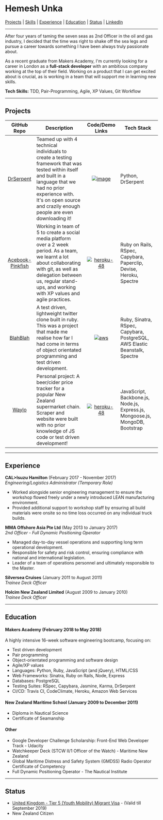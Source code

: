 # Hemesh Unka

[Projects](#projects) | [Skills](#skills) | [Experience](#experience) | [Education](#education) | [Status](#status) | [LinkedIn](https://www.linkedin.com/in/hemesh)

***

After four years of taming the seven seas as 2nd Officer in the oil and gas industry, I decided that the time was right to shake off the sea legs and pursue a career towards something I have been always truly passionate about.

As a recent graduate from Makers Academy, I'm currently looking for a career in London as a **full-stack developer** with an ambitious company working at the top of their field. Working on a product that I can get excited about is crucial, as is working in a team that will support me in learning new skills.

**Tech Skills:** TDD, Pair-Programming, Agile, XP Values, Git Workflow

***

## Projects

| GitHub Repo | Description | Code/Demo Links | Tech Stack |
| :---------: | --------- | :---------: | --------- |
| [DrSerpent]([7]) | Teamed up with 4 technical individuals to create a testing framework that was tested within itself and built in a language that we had no prior experience with. It's on open source and crazily enough people are even downloading it! | [![image](https://user-images.githubusercontent.com/12001682/39885119-bbc0574c-5483-11e8-8233-93e876e62802.png)][8] | Python, DrSerpent |
| [Acebook-Pinkfish]([5]) | Working in team of 5 to create a social media platform over a 2 week period. As a team, we learnt a lot about collaborating with git, as well as delegation between us, regular stand-ups, and working with XP values and agile practices. | [![heroku-48](https://cloud.githubusercontent.com/assets/12953472/18688266/701982fc-7f7b-11e6-8971-5f1e03f554b7.png)][6] | Ruby on Rails, RSpec, Capybara, Paperclip, Devise, Heroku, Spectre |
| [BlahBlah]([3]) | A test driven, lightweight twitter clone built in ruby. This was a project that made me realise how far I had come in terms of object orientated programming and test driven development. | [![aws](https://user-images.githubusercontent.com/12001682/39510305-3107040a-4de1-11e8-8adf-202174f66428.png)][4] | Ruby, Sinatra, RSpec, Capybara, PostgreSQL, AWS Elastic Beanstalk, Spectre  |
| [Waylo]([1]) | Personal project: A beer/cider price tracker for a popular New Zealand supermarket chain. Scraper and website were built with no prior knowledge of JS code or test driven development! | [![heroku-48](https://cloud.githubusercontent.com/assets/12953472/18688266/701982fc-7f7b-11e6-8971-5f1e03f554b7.png)][2] | JavaScript, Backbone.js, Node.js, Express.js, Mongoose.js, MongoDB, Bootstrap

***

## Experience

**CAL>Isuzu Hamilton** (February 2017 - November 2017)    
*Engineering/Logistics Administrator (Temporary Role)*  
- Worked alongside senior engineering management to ensure the workshop flowed freely under a newly introduced LEAN manufacturing environment.
-  Provided additional support to workshop staff by ensuring all build materials were onsite so no time loss occurred on any individual truck builds.

**MMA Offshore Asia Pte Ltd** (May 2013 to January 2017)    
*2nd Officer - Full Dynamic Positioning Operator*  
 - Managed day-to-day vessel operations and supporting long term operational development.
 - Responsible for safety and risk control, ensuring compliance with national and international legislation.
 - Leader of a team of operations personnel and ultimately responsible to the Master.

**Silversea Cruises** (January 2011 to August 2011)  
*Trainee Deck Officer*

**Holcim New Zealand Limited** (August 2009 to January 2010)   
*Trainee Deck Officer*

***

## Education

#### Makers Academy (February 2018 to May 2018)

A highly intensive 16-week software engineering bootcamp, focusing on:
- Test driven development
- Pair programming
- Object-orientated programming and software design
- Agile/XP values
- Languages: Python, Ruby, JavaScript (and jQuery), HTML/CSS
- Web Frameworks: Sinatra, Ruby on Rails, Node, Express
- Databases: PostgreSQL
- Testing Suites: RSpec, Capybara, Jasmine, Karma, DrSerpent
- CI/CD: Travis CI, CodeClimate, Heroku, Amazon Web Services

#### New Zealand Maritime School (January 2009 to December 2011)

- Diploma in Nautical Science
- Certificate of Seamanship

#### Other

- Google Developer Challenge Scholarship: Front-End Web Developer Track - Udacity
- Watchkeeper Deck (STCW II/1 Officer of the Watch) - Maritime New Zealand
- Global Maritime Distress and Safety System (GMDSS) Radio Operator Certificate of Competency
- Full Dynamic Positioning Operator - The Nautical Institute

***

## Status
- [United Kingdom - Tier 5 (Youth Mobility) Migrant Visa](https://www.gov.uk/tier-5-youth-mobility) - (Valid till September 2019)
- New Zealand Citizen

[1]: https://github.com/Hemesh-Unka/waylo
[2]: https://waylo.herokuapp.com/
[3]: https://github.com/Hemesh-Unka/BlahBlah
[4]: http://blahblah.eu-west-2.elasticbeanstalk.com/
[5]: https://github.com/Hemesh-Unka/acebook-pinkfish
[6]: https://acebook-pinkfish.herokuapp.com/
[7]: https://github.com/DrSerpent/DrSerpent-Core
[8]: https://pypi.org/project/drserpent/
